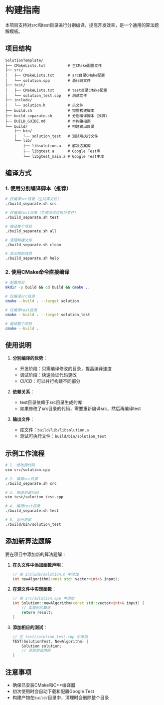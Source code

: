 # 构建指南

本项目支持对src和test目录进行分别编译，提高开发效率，是一个通用的算法题解模板。

## 项目结构

```
SolutionTemplate/
├── CMakeLists.txt          # 主CMake配置文件
├── src/
│   ├── CMakeLists.txt      # src目录CMake配置
│   └── solution.cpp        # 源代码文件
├── test/
│   ├── CMakeLists.txt      # test目录CMake配置
│   └── solution_test.cpp   # 测试文件
├── include/
│   └── solution.h          # 头文件
├── build.sh                # 完整构建脚本
├── build_separate.sh       # 分别编译脚本（推荐）
├── BUILD_GUIDE.md          # 本构建指南
└── build/                  # 构建输出目录
    ├── bin/
    │   └── solution_test   # 测试可执行文件
    └── lib/
        ├── libsolution.a   # 解决方案库
        ├── libgtest.a      # Google Test库
        └── libgtest_main.a # Google Test主库
```

## 编译方式

### 1. 使用分别编译脚本（推荐）

```bash
# 仅编译src目录（生成库文件）
./build_separate.sh src

# 仅编译test目录（生成测试可执行文件）
./build_separate.sh test

# 编译整个项目
./build_separate.sh all

# 清理构建文件
./build_separate.sh clean

# 显示帮助信息
./build_separate.sh help
```

### 2. 使用CMake命令直接编译

```bash
# 配置项目
mkdir -p build && cd build && cmake ..

# 仅编译src目录
cmake --build . --target solution

# 仅编译test目录
cmake --build . --target solution_test

# 编译整个项目
cmake --build .
```

## 使用说明

1. **分别编译的优势**：
   - 开发阶段：只需编译修改的目录，提高编译速度
   - 调试阶段：快速验证代码更改
   - CI/CD：可以并行构建不同部分

2. **依赖关系**：
   - test目录依赖于src目录生成的库
   - 如果修改了src目录的代码，需要重新编译src，然后再编译test

3. **输出文件**：
   - 库文件：`build/lib/libsolution.a`
   - 测试可执行文件：`build/bin/solution_test`

## 示例工作流程

```bash
# 1. 修改源代码
vim src/solution.cpp

# 2. 编译src目录
./build_separate.sh src

# 3. 修改测试代码
vim test/solution_test.cpp

# 4. 编译test目录
./build_separate.sh test

# 5. 运行测试
./build/bin/solution_test
```

## 添加新算法题解

要在项目中添加新的算法题解：

1. **在头文件中添加函数声明**：
   ```cpp
   // 在 include/solution.h 中添加
   int newAlgorithm(const std::vector<int>& input);
   ```

2. **在源文件中实现函数**：
   ```cpp
   // 在 src/solution.cpp 中添加
   int Solution::newAlgorithm(const std::vector<int>& input) {
       // 实现你的算法
       return result;
   }
   ```

3. **添加相应的测试**：
   ```cpp
   // 在 test/solution_test.cpp 中添加
   TEST(SolutionTest, NewAlgorithm) {
       Solution solution;
       // 添加测试用例
   }
   ```

## 注意事项

- 确保已安装CMake和C++编译器
- 初次使用时会自动下载和配置Google Test
- 构建产物在`build/`目录中，清理时会删除整个目录
